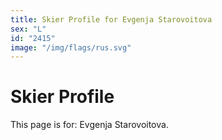 ```yaml
---
title: Skier Profile for Evgenja Starovoitova
sex: "L"
id: "2415"
image: "/img/flags/rus.svg" 
---
```


# Skier Profile

This page is for: Evgenja Starovoitova.
    